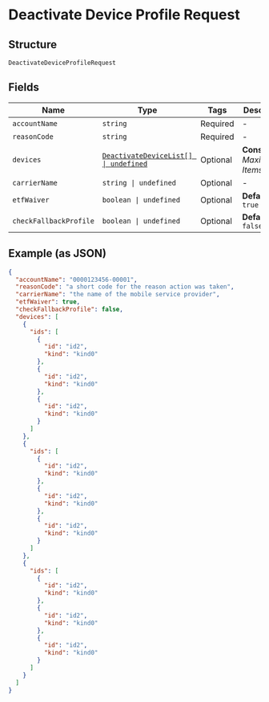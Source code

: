 
# Deactivate Device Profile Request

## Structure

`DeactivateDeviceProfileRequest`

## Fields

| Name | Type | Tags | Description |
|  --- | --- | --- | --- |
| `accountName` | `string` | Required | - |
| `reasonCode` | `string` | Required | - |
| `devices` | [`DeactivateDeviceList[] \| undefined`](../../doc/models/deactivate-device-list.md) | Optional | **Constraints**: *Maximum Items*: `100` |
| `carrierName` | `string \| undefined` | Optional | - |
| `etfWaiver` | `boolean \| undefined` | Optional | **Default**: `true` |
| `checkFallbackProfile` | `boolean \| undefined` | Optional | **Default**: `false` |

## Example (as JSON)

```json
{
  "accountName": "0000123456-00001",
  "reasonCode": "a short code for the reason action was taken",
  "carrierName": "the name of the mobile service provider",
  "etfWaiver": true,
  "checkFallbackProfile": false,
  "devices": [
    {
      "ids": [
        {
          "id": "id2",
          "kind": "kind0"
        },
        {
          "id": "id2",
          "kind": "kind0"
        },
        {
          "id": "id2",
          "kind": "kind0"
        }
      ]
    },
    {
      "ids": [
        {
          "id": "id2",
          "kind": "kind0"
        },
        {
          "id": "id2",
          "kind": "kind0"
        },
        {
          "id": "id2",
          "kind": "kind0"
        }
      ]
    },
    {
      "ids": [
        {
          "id": "id2",
          "kind": "kind0"
        },
        {
          "id": "id2",
          "kind": "kind0"
        },
        {
          "id": "id2",
          "kind": "kind0"
        }
      ]
    }
  ]
}
```

